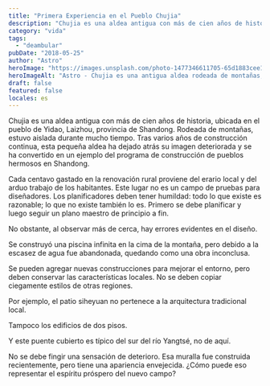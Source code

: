 ```yaml
---
title: "Primera Experiencia en el Pueblo Chujia"
description: "Chujia es una aldea antigua con más de cien años de historia, ubicada"
category: "vida"
tags:
  - "deambular"
pubDate: "2018-05-25"
author: "Astro"
heroImage: "https://images.unsplash.com/photo-1477346611705-65d1883cee1e"
heroImageAlt: "Astro - Chujia es una antigua aldea rodeada de montañas, ahora modelo"
draft: false
featured: false
locales: es
---
```


Chujia es una aldea antigua con más de cien años de historia, ubicada en el pueblo de Yidao, Laizhou, provincia de Shandong. Rodeada de montañas, estuvo aislada durante mucho tiempo. Tras varios años de construcción continua, esta pequeña aldea ha dejado atrás su imagen deteriorada y se ha convertido en un ejemplo del programa de construcción de pueblos hermosos en Shandong.

Cada centavo gastado en la renovación rural proviene del erario local y del arduo trabajo de los habitantes. Este lugar no es un campo de pruebas para diseñadores. Los planificadores deben tener humildad: todo lo que existe es razonable; lo que no existe también lo es. Primero se debe planificar y luego seguir un plano maestro de principio a fin.

No obstante, al observar más de cerca, hay errores evidentes en el diseño.

Se construyó una piscina infinita en la cima de la montaña, pero debido a la escasez de agua fue abandonada, quedando como una obra inconclusa.

Se pueden agregar nuevas construcciones para mejorar el entorno, pero deben conservar las características locales. No se deben copiar ciegamente estilos de otras regiones.

Por ejemplo, el patio siheyuan no pertenece a la arquitectura tradicional local.

Tampoco los edificios de dos pisos.

Y este puente cubierto es típico del sur del río Yangtsé, no de aquí.

No se debe fingir una sensación de deterioro. Esa muralla fue construida recientemente, pero tiene una apariencia envejecida. ¿Cómo puede eso representar el espíritu próspero del nuevo campo?
